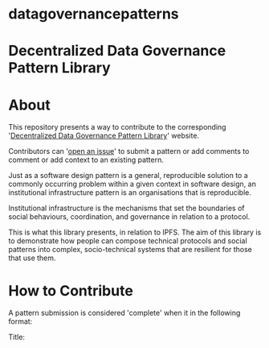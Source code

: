 # datagovernancepatterns
# Decentralized Data Governance Pattern Library

# About
This repository presents a way to contribute to the corresponding '[Decentralized Data Governance Pattern Library](https://beta.portrait.gg/0x1018c3A71997D2171E915ea89f704d9a192823EF)' website.

Contributors can '[open an issue](https://github.com/kelsien/datagovernancepatterns/issues)' to submit a pattern or add comments to comment or add context to an existing pattern.

Just as a software design pattern is a general, reproducible solution to a commonly occurring problem within a given context in software design, an institutional infrastructure pattern is an organisations that is reproducible.

Institutional infrastructure is the mechanisms that set the boundaries of social behaviours, coordination, and governance in relation to a protocol. 

This is what this library presents, in relation to IPFS. The aim of this library is to demonstrate how people can compose technical protocols and social patterns into complex, socio-technical systems that are resilient for those that use them. 

# How to Contribute
A pattern submission is considered 'complete' when it in the following format:

Title:

Technology used: (e.g. IPFS, Arweave, Storj, etc)

The Social or Institutional Needs

The Social or Institutional Solution

Case study example: (a couple of lines on how, when, where this pattern applies)

In what context should others choose?

Best practices on how to implement:

Potential challenges:

Links: (if relevant)

Image: (if relevant)

It will be added to the pattern library if considered relevant and appropriate, according to the (subjective) criteria of making a valid contribution to research on decentralised data storage patterns.

